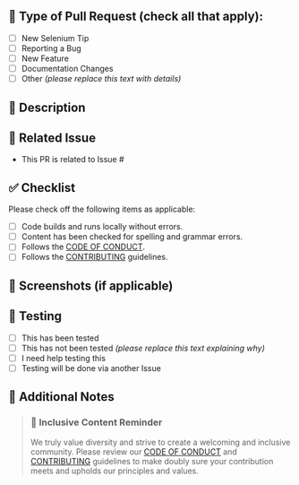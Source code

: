 ## 🌟 Type of Pull Request (check all that apply):

- [ ] New Selenium Tip
- [ ] Reporting a Bug
- [ ] New Feature
- [ ] Documentation Changes
- [ ] Other _(please replace this text with details)_

## 🚀 Description

<!--- Describe your changes in detail -->

## 🤝 Related Issue

-  This PR is related to Issue #

## ✅ Checklist

Please check off the following items as applicable:
- [ ] Code builds and runs locally without errors.
- [ ] Content has been checked for spelling and grammar errors. 
- [ ] Follows the [CODE OF CONDUCT](https://github.com/saucelabs/elemental-next/blob/main/CODE_OF_CONDUCT.md).
- [ ] Follows the [CONTRIBUTING](https://github.com/saucelabs/elemental-next/blob/main/CONTRIBUTING.md) guidelines.

## 📸 Screenshots (if applicable)

<!--- Please provide any relevant screenshots to help illustrate the changes being made. -->

## 🔎 Testing

- [ ] This has been tested
- [ ] This has not been tested _(please replace this text explaining why)_
- [ ] I need help testing this
- [ ] Testing will be done via another Issue

## 📝 Additional Notes

<!--- Please provide any additional notes or context about the changes being made. We appreciate hearing about your thought process and any challenges you faced along the way. If you have any questions or concerns, please don't hesitate to reach out to us. -->

>### 🎉 Inclusive Content Reminder
>
>We truly value diversity and strive to create a welcoming and inclusive community. Please review our [CODE OF CONDUCT](https://github.com/saucelabs/elemental-next/blob/main/CODE_OF_CONDUCT.md) and [CONTRIBUTING](https://github.com/saucelabs/elemental-next/blob/main/CONTRIBUTING.md) guidelines to make doubly sure your contribution meets and upholds our principles and values.

